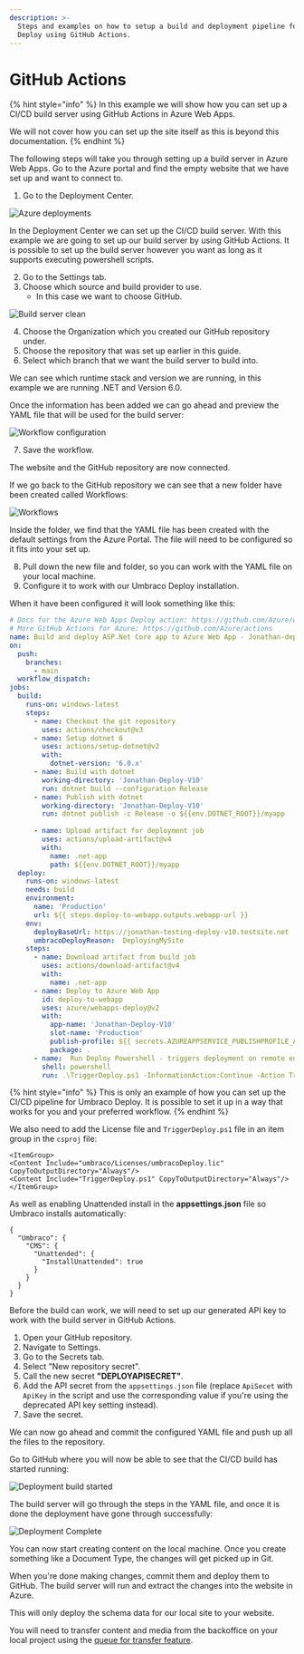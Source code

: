 ```yaml
---
description: >-
  Steps and examples on how to setup a build and deployment pipeline for Umbraco
  Deploy using GitHub Actions.
---
```


# GitHub Actions

{% hint style="info" %}
In this example we will show how you can set up a CI/CD build server using GitHub Actions in Azure Web Apps.

We will not cover how you can set up the site itself as this is beyond this documentation.
{% endhint %}

The following steps will take you through setting up a build server in Azure Web Apps. Go to the Azure portal and find the empty website that we have set up and want to connect to.

1. Go to the Deployment Center.

![Azure deployments](<../../../../10/umbraco-deploy/getting-started/images/Deployment-center (1) (1).png>)

In the Deployment Center we can set up the CI/CD build server. With this example we are going to set up our build server by using GitHub Actions. It is possible to set up the build server however you want as long as it supports executing powershell scripts.

2. Go to the Settings tab.
3. Choose which source and build provider to use.
   * In this case we want to choose GitHub.

![Build server clean](./images/Build-server-v10.png)

4. Choose the Organization which you created our GitHub repository under.
5. Choose the repository that was set up earlier in this guide.
6. Select which branch that we want the build server to build into.

We can see which runtime stack and version we are running, in this example we are running .NET and Version 6.0.

Once the information has been added we can go ahead and preview the YAML file that will be used for the build server:

![Workflow configuration](./images/workflow-preview-v10.png)

7. Save the workflow.

The website and the GitHub repository are now connected.

If we go back to the GitHub repository we can see that a new folder have been created called Workflows:

![Workflows](<../../../../10/umbraco-deploy/getting-started/images/workflows (1).png>)

Inside the folder, we find that the YAML file has been created with the default settings from the Azure Portal. The file will need to be configured so it fits into your set up.

8. Pull down the new file and folder, so you can work with the YAML file on your local machine.
9. Configure it to work with our Umbraco Deploy installation.

When it have been configured it will look something like this:

```yaml
# Docs for the Azure Web Apps Deploy action: https://github.com/Azure/webapps-deploy
# More GitHub Actions for Azure: https://github.com/Azure/actions
name: Build and deploy ASP.Net Core app to Azure Web App - Jonathan-deploy-v10
on:
  push:
    branches:
      - main
  workflow_dispatch:
jobs:
  build:
    runs-on: windows-latest
    steps:
      - name: Checkout the git repository
        uses: actions/checkout@v3
      - name: Setup dotnet 6
        uses: actions/setup-dotnet@v2
        with:
          dotnet-version: '6.0.x'
      - name: Build with dotnet
        working-directory: 'Jonathan-Deploy-V10'
        run: dotnet build --configuration Release
      - name: Publish with dotnet
        working-directory: 'Jonathan-Deploy-V10'
        run: dotnet publish -c Release -o ${{env.DOTNET_ROOT}}/myapp
        
      - name: Upload artifact for deployment job
        uses: actions/upload-artifact@v4
        with:
          name: .net-app
          path: ${{env.DOTNET_ROOT}}/myapp
  deploy:
    runs-on: windows-latest
    needs: build
    environment:
      name: 'Production'
      url: ${{ steps.deploy-to-webapp.outputs.webapp-url }}
    env:
      deployBaseUrl: https://jonathan-testing-deploy-v10.testsite.net
      umbracoDeployReason:  DeployingMySite
    steps:
      - name: Download artifact from build job
        uses: actions/download-artifact@v4
        with:
          name: .net-app
      - name: Deploy to Azure Web App
        id: deploy-to-webapp
        uses: azure/webapps-deploy@v2
        with:
          app-name: 'Jonathan-Deploy-V10'
          slot-name: 'Production'
          publish-profile: ${{ secrets.AZUREAPPSERVICE_PUBLISHPROFILE_ABC78A5A9E9FG07F87E8R5G9H9J0J7J8 }}
          package: .
      - name:  Run Deploy Powershell - triggers deployment on remote env
        shell: powershell
        run: .\TriggerDeploy.ps1 -InformationAction:Continue -Action TriggerWithStatus -ApiSecret ${{ secrets.deployApiSecret }} -BaseUrl  ${{ env.deployBaseUrl }} -Reason  ${{ env.umbracoDeployReason }} -Verbose       
```

{% hint style="info" %}
This is only an example of how you can set up the CI/CD pipeline for Umbraco Deploy. It is possible to set it up in a way that works for you and your preferred workflow.
{% endhint %}

We also need to add the License file and `TriggerDeploy.ps1` file in an item group in the `csproj` file:

```
<ItemGroup>
<Content Include="umbraco/Licenses/umbracoDeploy.lic" CopyToOutputDirectory="Always"/>
<Content Include="TriggerDeploy.ps1" CopyToOutputDirectory="Always"/>
</ItemGroup>
```

As well as enabling Unattended install in the **appsettings.json** file so Umbraco installs automatically:

```
{
  "Umbraco": {
    "CMS": {
      "Unattended": {
        "InstallUnattended": true
      }
    }
  }
}
```

Before the build can work, we will need to set up our generated API key to work with the build server in GitHub Actions.

1. Open your GitHub repository.
2. Navigate to Settings.
3. Go to the Secrets tab.
4. Select "New repository secret".
5. Call the new secret **"DEPLOYAPISECRET"**.
6. Add the API secret from the `appsettings.json` file (replace `ApiSecet` with `ApiKey` in the script and use the corresponding value if you're using the deprecated API key setting instead).
7. Save the secret.

We can now go ahead and commit the configured YAML file and push up all the files to the repository.

Go to GitHub where you will now be able to see that the CI/CD build has started running:

![Deployment build started](<../../../../10/umbraco-deploy/getting-started/images/Deploying-meta-data (1).png>)

The build server will go through the steps in the YAML file, and once it is done the deployment have gone through successfully:

![Deployment Complete](<../../../../10/umbraco-deploy/getting-started/images/deployment-complete (1) (1).png>)

You can now start creating content on the local machine. Once you create something like a Document Type, the changes will get picked up in Git.

When you're done making changes, commit them and deploy them to GitHub. The build server will run and extract the changes into the website in Azure.

This will only deploy the schema data for our local site to your website.

You will need to transfer content and media from the backoffice on your local project using the [queue for transfer feature](../../deployment-workflow/content-transfer.md).
